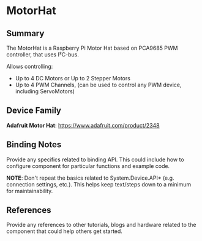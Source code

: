 ﻿# MotorHat

## Summary
The MotorHat is a Raspberry Pi Motor Hat based on PCA9685 PWM controller, that uses I²C-bus.

Allows controlling:
* Up to 4 DC Motors or Up to 2 Stepper Motors
* Up to 4 PWM Channels, (can be used to control any PWM device, including ServoMotors)

## Device Family

**Adafruit Motor Hat**: https://www.adafruit.com/product/2348

## Binding Notes

Provide any specifics related to binding API.  This could include how to configure component for particular functions and example code.

**NOTE**:  Don't repeat the basics related to System.Device.API* (e.g. connection settings, etc.).  This helps keep text/steps down to a minimum for maintainability.

## References 
Provide any references to other tutorials, blogs and hardware related to the component that could help others get started.
